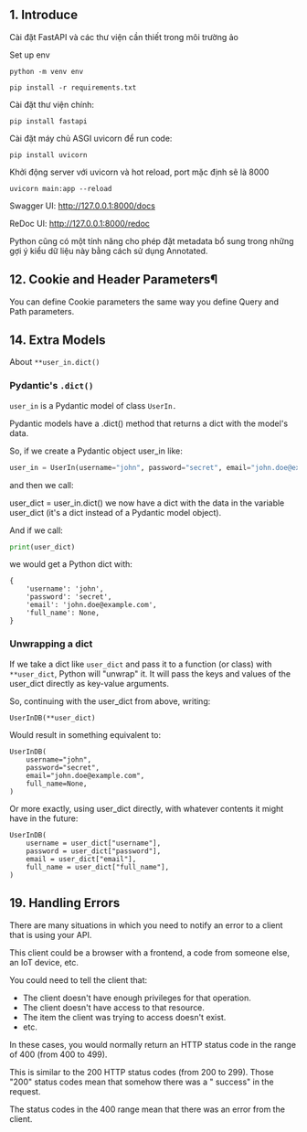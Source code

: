 ## 1. Introduce

Cài đặt FastAPI và các thư viện cần thiết trong môi trường ảo

Set up env

```commandline
python -m venv env

pip install -r requirements.txt
```

Cài đặt thư viện chính:

```commandline
pip install fastapi
```

Cài đặt máy chủ ASGI uvicorn để run code:

```commandline
pip install uvicorn
```

Khởi động server với uvicorn và hot reload, port mặc định sẽ là 8000

```commandline
uvicorn main:app --reload
```

Swagger UI: http://127.0.0.1:8000/docs

ReDoc UI: http://127.0.0.1:8000/redoc

Python cũng có một tính năng cho phép đặt metadata bổ sung trong những gợi ý kiểu dữ liệu này bằng cách sử dụng
Annotated.

## 12. Cookie and Header Parameters¶

You can define Cookie parameters the same way you define Query and Path parameters.

## 14. Extra Models

About ```**user_in.dict()```

### Pydantic's ```.dict()```

```user_in``` is a Pydantic model of class ```UserIn.```

Pydantic models have a .dict() method that returns a dict with the model's data.

So, if we create a Pydantic object user_in like:

```python
user_in = UserIn(username="john", password="secret", email="john.doe@example.com")
```

and then we call:

user_dict = user_in.dict()
we now have a dict with the data in the variable user_dict (it's a dict instead of a Pydantic model object).

And if we call:

```python
print(user_dict)
```

we would get a Python dict with:

```doctest
{
    'username': 'john',
    'password': 'secret',
    'email': 'john.doe@example.com',
    'full_name': None,
}
```

### Unwrapping a dict

If we take a dict like ```user_dict``` and pass it to a function (or class) with ```**user_dict```, Python will "unwrap"
it.
It will pass the keys and values of the user_dict directly as key-value arguments.

So, continuing with the user_dict from above, writing:

```
UserInDB(**user_dict)
```

Would result in something equivalent to:

```doctest
UserInDB(
    username="john",
    password="secret",
    email="john.doe@example.com",
    full_name=None,
)
```

Or more exactly, using user_dict directly, with whatever contents it might have in the future:

```doctest
UserInDB(
    username = user_dict["username"],
    password = user_dict["password"],
    email = user_dict["email"],
    full_name = user_dict["full_name"],
)
```

## 19. Handling Errors

There are many situations in which you need to notify an error to a client that is using your API.

This client could be a browser with a frontend, a code from someone else, an IoT device, etc.

You could need to tell the client that:

- The client doesn't have enough privileges for that operation.
- The client doesn't have access to that resource.
- The item the client was trying to access doesn't exist.
- etc.

In these cases, you would normally return an HTTP status code in the range of 400 (from 400 to 499).

This is similar to the 200 HTTP status codes (from 200 to 299). Those "200" status codes mean that somehow there was a "
success" in the request.

The status codes in the 400 range mean that there was an error from the client.

